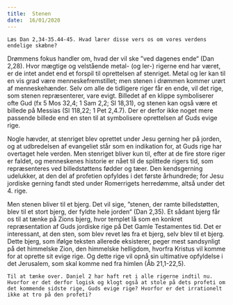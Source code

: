 ```yaml
---
title:  Stenen
date:  16/01/2020
---
```


`Læs Dan 2,34-35.44-45. Hvad lærer disse vers os om vores verdens endelige skæbne?`

Drømmens fokus handler om, hvad der vil ske ”ved dagenes ende“ (Dan 2,28). Hvor mægtige og velstående metal- (og ler-) rigerne end har været, er de intet andet end et forspil til oprettelsen af stenriget. Metal og ler kan til en vis grad være menneskefremstillet; men stenen i drømmen kommer urørt af menneskehænder. Selv om alle de tidligere riger får en ende, vil det rige, som stenen repræsenterer, vare evigt. Billedet af en klippe symboliserer ofte Gud (fx 5 Mos 32,4; 1 Sam 2,2; Sl 18,31), og stenen kan også være et billede på Messias (Sl 118,22; 1 Pet 2,4.7). Der er derfor ikke noget mere passende billede end en sten til at symbolisere oprettelsen af Guds evige rige.

Nogle hævder, at stenriget blev oprettet under Jesu gerning her på jorden, og at udbredelsen af evangeliet står som en indikation for, at Guds rige har overtaget hele verden. Men stenriget bliver kun til, efter at de fire store riger er faldet, og menneskenes historie er nået til de splittede rigers tid, som repræsenteres ved billedstøttens fødder og tæer. Den kendsgerning udelukker, at den del af profetien opfyldes i det første århundrede; for Jesu jordiske gerning fandt sted under Romerrigets herredømme, altså under det 4. rige.

Men stenen bliver til et bjerg. Det vil sige, ”stenen, der ramte billedstøtten, blev til et stort bjerg, der fyldte hele jorden“ (Dan 2,35). Et sådant bjerg får os til at tænke på Zions bjerg, hvor templet lå som en konkret repræsentation af Guds jordiske rige på Det Gamle Testamentes tid. Det er interessant, at den sten, som blev revet løs fra et bjerg, selv blev til et bjerg. Dette bjerg, som ifølge teksten allerede eksisterer, peger mest sandsynligt på det himmelske Zion, den himmelske helligdom, hvorfra Kristus vil komme for at oprette sit evige rige. Og dette rige vil opnå sin ultimative opfyldelse i det Jerusalem, som skal komme ned fra himlen (Åb 21,1-22,5).

`Til at tænke over. Daniel 2 har haft ret i alle rigerne indtil nu. Hvorfor er det derfor logisk og klogt også at stole på dets profeti om det kommende sidste rige, Guds evige rige? Hvorfor er det irrationelt ikke at tro på den profeti?`